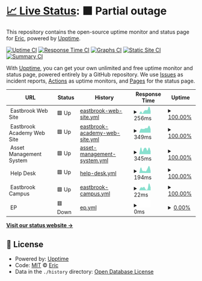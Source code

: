 # [📈 Live Status](https://epederson.github.io/Eastbrook-Upptime): <!--live status--> **🟧 Partial outage**

This repository contains the open-source uptime monitor and status page for [Eric](https://epederson.github.io/Eastbrook-Upptime), powered by [Upptime](https://github.com/upptime/upptime).

[![Uptime CI](https://github.com/epederson/Eastbrook-Upptime/workflows/Uptime%20CI/badge.svg)](https://github.com/epederson/Eastbrook-Upptime/actions?query=workflow%3A%22Uptime+CI%22)
[![Response Time CI](https://github.com/epederson/Eastbrook-Upptime/workflows/Response%20Time%20CI/badge.svg)](https://github.com/epederson/Eastbrook-Upptime/actions?query=workflow%3A%22Response+Time+CI%22)
[![Graphs CI](https://github.com/epederson/Eastbrook-Upptime/workflows/Graphs%20CI/badge.svg)](https://github.com/epederson/Eastbrook-Upptime/actions?query=workflow%3A%22Graphs+CI%22)
[![Static Site CI](https://github.com/epederson/Eastbrook-Upptime/workflows/Static%20Site%20CI/badge.svg)](https://github.com/epederson/Eastbrook-Upptime/actions?query=workflow%3A%22Static+Site+CI%22)
[![Summary CI](https://github.com/epederson/Eastbrook-Upptime/workflows/Summary%20CI/badge.svg)](https://github.com/epederson/Eastbrook-Upptime/actions?query=workflow%3A%22Summary+CI%22)

With [Upptime](https://upptime.js.org), you can get your own unlimited and free uptime monitor and status page, powered entirely by a GitHub repository. We use [Issues](https://github.com/epederson/Eastbrook-Upptime/issues) as incident reports, [Actions](https://github.com/epederson/Eastbrook-Upptime/actions) as uptime monitors, and [Pages](https://epederson.github.io/Eastbrook-Upptime) for the status page.

<!--start: status pages-->
<!-- This summary is generated by Upptime (https://github.com/upptime/upptime) -->
<!-- Do not edit this manually, your changes will be overwritten -->
<!-- prettier-ignore -->
| URL | Status | History | Response Time | Uptime |
| --- | ------ | ------- | ------------- | ------ |
| <img alt="" src="https://icons.duckduckgo.com/ip3/null.ico" height="13"> Eastbrook Web Site | 🟩 Up | [eastbrook-web-site.yml](https://github.com/epederson/Eastbrook-Upptime/commits/HEAD/history/eastbrook-web-site.yml) | <details><summary><img alt="Response time graph" src="./graphs/eastbrook-web-site/response-time-week.png" height="20"> 256ms</summary><br><a href="https://epederson.github.io/Eastbrook-Upptime/history/eastbrook-web-site"><img alt="Response time 408" src="https://img.shields.io/endpoint?url=https%3A%2F%2Fraw.githubusercontent.com%2Fepederson%2FEastbrook-Upptime%2FHEAD%2Fapi%2Feastbrook-web-site%2Fresponse-time.json"></a><br><a href="https://epederson.github.io/Eastbrook-Upptime/history/eastbrook-web-site"><img alt="24-hour response time 189" src="https://img.shields.io/endpoint?url=https%3A%2F%2Fraw.githubusercontent.com%2Fepederson%2FEastbrook-Upptime%2FHEAD%2Fapi%2Feastbrook-web-site%2Fresponse-time-day.json"></a><br><a href="https://epederson.github.io/Eastbrook-Upptime/history/eastbrook-web-site"><img alt="7-day response time 256" src="https://img.shields.io/endpoint?url=https%3A%2F%2Fraw.githubusercontent.com%2Fepederson%2FEastbrook-Upptime%2FHEAD%2Fapi%2Feastbrook-web-site%2Fresponse-time-week.json"></a><br><a href="https://epederson.github.io/Eastbrook-Upptime/history/eastbrook-web-site"><img alt="30-day response time 286" src="https://img.shields.io/endpoint?url=https%3A%2F%2Fraw.githubusercontent.com%2Fepederson%2FEastbrook-Upptime%2FHEAD%2Fapi%2Feastbrook-web-site%2Fresponse-time-month.json"></a><br><a href="https://epederson.github.io/Eastbrook-Upptime/history/eastbrook-web-site"><img alt="1-year response time 385" src="https://img.shields.io/endpoint?url=https%3A%2F%2Fraw.githubusercontent.com%2Fepederson%2FEastbrook-Upptime%2FHEAD%2Fapi%2Feastbrook-web-site%2Fresponse-time-year.json"></a></details> | <details><summary><a href="https://epederson.github.io/Eastbrook-Upptime/history/eastbrook-web-site">100.00%</a></summary><a href="https://epederson.github.io/Eastbrook-Upptime/history/eastbrook-web-site"><img alt="All-time uptime 99.94%" src="https://img.shields.io/endpoint?url=https%3A%2F%2Fraw.githubusercontent.com%2Fepederson%2FEastbrook-Upptime%2FHEAD%2Fapi%2Feastbrook-web-site%2Fuptime.json"></a><br><a href="https://epederson.github.io/Eastbrook-Upptime/history/eastbrook-web-site"><img alt="24-hour uptime 100.00%" src="https://img.shields.io/endpoint?url=https%3A%2F%2Fraw.githubusercontent.com%2Fepederson%2FEastbrook-Upptime%2FHEAD%2Fapi%2Feastbrook-web-site%2Fuptime-day.json"></a><br><a href="https://epederson.github.io/Eastbrook-Upptime/history/eastbrook-web-site"><img alt="7-day uptime 100.00%" src="https://img.shields.io/endpoint?url=https%3A%2F%2Fraw.githubusercontent.com%2Fepederson%2FEastbrook-Upptime%2FHEAD%2Fapi%2Feastbrook-web-site%2Fuptime-week.json"></a><br><a href="https://epederson.github.io/Eastbrook-Upptime/history/eastbrook-web-site"><img alt="30-day uptime 100.00%" src="https://img.shields.io/endpoint?url=https%3A%2F%2Fraw.githubusercontent.com%2Fepederson%2FEastbrook-Upptime%2FHEAD%2Fapi%2Feastbrook-web-site%2Fuptime-month.json"></a><br><a href="https://epederson.github.io/Eastbrook-Upptime/history/eastbrook-web-site"><img alt="1-year uptime 99.97%" src="https://img.shields.io/endpoint?url=https%3A%2F%2Fraw.githubusercontent.com%2Fepederson%2FEastbrook-Upptime%2FHEAD%2Fapi%2Feastbrook-web-site%2Fuptime-year.json"></a></details>
| <img alt="" src="https://icons.duckduckgo.com/ip3/null.ico" height="13"> Eastbrook Academy Web Site | 🟩 Up | [eastbrook-academy-web-site.yml](https://github.com/epederson/Eastbrook-Upptime/commits/HEAD/history/eastbrook-academy-web-site.yml) | <details><summary><img alt="Response time graph" src="./graphs/eastbrook-academy-web-site/response-time-week.png" height="20"> 349ms</summary><br><a href="https://epederson.github.io/Eastbrook-Upptime/history/eastbrook-academy-web-site"><img alt="Response time 368" src="https://img.shields.io/endpoint?url=https%3A%2F%2Fraw.githubusercontent.com%2Fepederson%2FEastbrook-Upptime%2FHEAD%2Fapi%2Feastbrook-academy-web-site%2Fresponse-time.json"></a><br><a href="https://epederson.github.io/Eastbrook-Upptime/history/eastbrook-academy-web-site"><img alt="24-hour response time 346" src="https://img.shields.io/endpoint?url=https%3A%2F%2Fraw.githubusercontent.com%2Fepederson%2FEastbrook-Upptime%2FHEAD%2Fapi%2Feastbrook-academy-web-site%2Fresponse-time-day.json"></a><br><a href="https://epederson.github.io/Eastbrook-Upptime/history/eastbrook-academy-web-site"><img alt="7-day response time 349" src="https://img.shields.io/endpoint?url=https%3A%2F%2Fraw.githubusercontent.com%2Fepederson%2FEastbrook-Upptime%2FHEAD%2Fapi%2Feastbrook-academy-web-site%2Fresponse-time-week.json"></a><br><a href="https://epederson.github.io/Eastbrook-Upptime/history/eastbrook-academy-web-site"><img alt="30-day response time 490" src="https://img.shields.io/endpoint?url=https%3A%2F%2Fraw.githubusercontent.com%2Fepederson%2FEastbrook-Upptime%2FHEAD%2Fapi%2Feastbrook-academy-web-site%2Fresponse-time-month.json"></a><br><a href="https://epederson.github.io/Eastbrook-Upptime/history/eastbrook-academy-web-site"><img alt="1-year response time 371" src="https://img.shields.io/endpoint?url=https%3A%2F%2Fraw.githubusercontent.com%2Fepederson%2FEastbrook-Upptime%2FHEAD%2Fapi%2Feastbrook-academy-web-site%2Fresponse-time-year.json"></a></details> | <details><summary><a href="https://epederson.github.io/Eastbrook-Upptime/history/eastbrook-academy-web-site">100.00%</a></summary><a href="https://epederson.github.io/Eastbrook-Upptime/history/eastbrook-academy-web-site"><img alt="All-time uptime 99.79%" src="https://img.shields.io/endpoint?url=https%3A%2F%2Fraw.githubusercontent.com%2Fepederson%2FEastbrook-Upptime%2FHEAD%2Fapi%2Feastbrook-academy-web-site%2Fuptime.json"></a><br><a href="https://epederson.github.io/Eastbrook-Upptime/history/eastbrook-academy-web-site"><img alt="24-hour uptime 100.00%" src="https://img.shields.io/endpoint?url=https%3A%2F%2Fraw.githubusercontent.com%2Fepederson%2FEastbrook-Upptime%2FHEAD%2Fapi%2Feastbrook-academy-web-site%2Fuptime-day.json"></a><br><a href="https://epederson.github.io/Eastbrook-Upptime/history/eastbrook-academy-web-site"><img alt="7-day uptime 100.00%" src="https://img.shields.io/endpoint?url=https%3A%2F%2Fraw.githubusercontent.com%2Fepederson%2FEastbrook-Upptime%2FHEAD%2Fapi%2Feastbrook-academy-web-site%2Fuptime-week.json"></a><br><a href="https://epederson.github.io/Eastbrook-Upptime/history/eastbrook-academy-web-site"><img alt="30-day uptime 100.00%" src="https://img.shields.io/endpoint?url=https%3A%2F%2Fraw.githubusercontent.com%2Fepederson%2FEastbrook-Upptime%2FHEAD%2Fapi%2Feastbrook-academy-web-site%2Fuptime-month.json"></a><br><a href="https://epederson.github.io/Eastbrook-Upptime/history/eastbrook-academy-web-site"><img alt="1-year uptime 99.68%" src="https://img.shields.io/endpoint?url=https%3A%2F%2Fraw.githubusercontent.com%2Fepederson%2FEastbrook-Upptime%2FHEAD%2Fapi%2Feastbrook-academy-web-site%2Fuptime-year.json"></a></details>
| <img alt="" src="https://icons.duckduckgo.com/ip3/null.ico" height="13"> Asset Management System | 🟩 Up | [asset-management-system.yml](https://github.com/epederson/Eastbrook-Upptime/commits/HEAD/history/asset-management-system.yml) | <details><summary><img alt="Response time graph" src="./graphs/asset-management-system/response-time-week.png" height="20"> 345ms</summary><br><a href="https://epederson.github.io/Eastbrook-Upptime/history/asset-management-system"><img alt="Response time 348" src="https://img.shields.io/endpoint?url=https%3A%2F%2Fraw.githubusercontent.com%2Fepederson%2FEastbrook-Upptime%2FHEAD%2Fapi%2Fasset-management-system%2Fresponse-time.json"></a><br><a href="https://epederson.github.io/Eastbrook-Upptime/history/asset-management-system"><img alt="24-hour response time 275" src="https://img.shields.io/endpoint?url=https%3A%2F%2Fraw.githubusercontent.com%2Fepederson%2FEastbrook-Upptime%2FHEAD%2Fapi%2Fasset-management-system%2Fresponse-time-day.json"></a><br><a href="https://epederson.github.io/Eastbrook-Upptime/history/asset-management-system"><img alt="7-day response time 345" src="https://img.shields.io/endpoint?url=https%3A%2F%2Fraw.githubusercontent.com%2Fepederson%2FEastbrook-Upptime%2FHEAD%2Fapi%2Fasset-management-system%2Fresponse-time-week.json"></a><br><a href="https://epederson.github.io/Eastbrook-Upptime/history/asset-management-system"><img alt="30-day response time 353" src="https://img.shields.io/endpoint?url=https%3A%2F%2Fraw.githubusercontent.com%2Fepederson%2FEastbrook-Upptime%2FHEAD%2Fapi%2Fasset-management-system%2Fresponse-time-month.json"></a><br><a href="https://epederson.github.io/Eastbrook-Upptime/history/asset-management-system"><img alt="1-year response time 353" src="https://img.shields.io/endpoint?url=https%3A%2F%2Fraw.githubusercontent.com%2Fepederson%2FEastbrook-Upptime%2FHEAD%2Fapi%2Fasset-management-system%2Fresponse-time-year.json"></a></details> | <details><summary><a href="https://epederson.github.io/Eastbrook-Upptime/history/asset-management-system">100.00%</a></summary><a href="https://epederson.github.io/Eastbrook-Upptime/history/asset-management-system"><img alt="All-time uptime 100.00%" src="https://img.shields.io/endpoint?url=https%3A%2F%2Fraw.githubusercontent.com%2Fepederson%2FEastbrook-Upptime%2FHEAD%2Fapi%2Fasset-management-system%2Fuptime.json"></a><br><a href="https://epederson.github.io/Eastbrook-Upptime/history/asset-management-system"><img alt="24-hour uptime 100.00%" src="https://img.shields.io/endpoint?url=https%3A%2F%2Fraw.githubusercontent.com%2Fepederson%2FEastbrook-Upptime%2FHEAD%2Fapi%2Fasset-management-system%2Fuptime-day.json"></a><br><a href="https://epederson.github.io/Eastbrook-Upptime/history/asset-management-system"><img alt="7-day uptime 100.00%" src="https://img.shields.io/endpoint?url=https%3A%2F%2Fraw.githubusercontent.com%2Fepederson%2FEastbrook-Upptime%2FHEAD%2Fapi%2Fasset-management-system%2Fuptime-week.json"></a><br><a href="https://epederson.github.io/Eastbrook-Upptime/history/asset-management-system"><img alt="30-day uptime 100.00%" src="https://img.shields.io/endpoint?url=https%3A%2F%2Fraw.githubusercontent.com%2Fepederson%2FEastbrook-Upptime%2FHEAD%2Fapi%2Fasset-management-system%2Fuptime-month.json"></a><br><a href="https://epederson.github.io/Eastbrook-Upptime/history/asset-management-system"><img alt="1-year uptime 100.00%" src="https://img.shields.io/endpoint?url=https%3A%2F%2Fraw.githubusercontent.com%2Fepederson%2FEastbrook-Upptime%2FHEAD%2Fapi%2Fasset-management-system%2Fuptime-year.json"></a></details>
| <img alt="" src="https://icons.duckduckgo.com/ip3/null.ico" height="13"> Help Desk | 🟩 Up | [help-desk.yml](https://github.com/epederson/Eastbrook-Upptime/commits/HEAD/history/help-desk.yml) | <details><summary><img alt="Response time graph" src="./graphs/help-desk/response-time-week.png" height="20"> 194ms</summary><br><a href="https://epederson.github.io/Eastbrook-Upptime/history/help-desk"><img alt="Response time 606" src="https://img.shields.io/endpoint?url=https%3A%2F%2Fraw.githubusercontent.com%2Fepederson%2FEastbrook-Upptime%2FHEAD%2Fapi%2Fhelp-desk%2Fresponse-time.json"></a><br><a href="https://epederson.github.io/Eastbrook-Upptime/history/help-desk"><img alt="24-hour response time 139" src="https://img.shields.io/endpoint?url=https%3A%2F%2Fraw.githubusercontent.com%2Fepederson%2FEastbrook-Upptime%2FHEAD%2Fapi%2Fhelp-desk%2Fresponse-time-day.json"></a><br><a href="https://epederson.github.io/Eastbrook-Upptime/history/help-desk"><img alt="7-day response time 194" src="https://img.shields.io/endpoint?url=https%3A%2F%2Fraw.githubusercontent.com%2Fepederson%2FEastbrook-Upptime%2FHEAD%2Fapi%2Fhelp-desk%2Fresponse-time-week.json"></a><br><a href="https://epederson.github.io/Eastbrook-Upptime/history/help-desk"><img alt="30-day response time 261" src="https://img.shields.io/endpoint?url=https%3A%2F%2Fraw.githubusercontent.com%2Fepederson%2FEastbrook-Upptime%2FHEAD%2Fapi%2Fhelp-desk%2Fresponse-time-month.json"></a><br><a href="https://epederson.github.io/Eastbrook-Upptime/history/help-desk"><img alt="1-year response time 468" src="https://img.shields.io/endpoint?url=https%3A%2F%2Fraw.githubusercontent.com%2Fepederson%2FEastbrook-Upptime%2FHEAD%2Fapi%2Fhelp-desk%2Fresponse-time-year.json"></a></details> | <details><summary><a href="https://epederson.github.io/Eastbrook-Upptime/history/help-desk">100.00%</a></summary><a href="https://epederson.github.io/Eastbrook-Upptime/history/help-desk"><img alt="All-time uptime 99.15%" src="https://img.shields.io/endpoint?url=https%3A%2F%2Fraw.githubusercontent.com%2Fepederson%2FEastbrook-Upptime%2FHEAD%2Fapi%2Fhelp-desk%2Fuptime.json"></a><br><a href="https://epederson.github.io/Eastbrook-Upptime/history/help-desk"><img alt="24-hour uptime 100.00%" src="https://img.shields.io/endpoint?url=https%3A%2F%2Fraw.githubusercontent.com%2Fepederson%2FEastbrook-Upptime%2FHEAD%2Fapi%2Fhelp-desk%2Fuptime-day.json"></a><br><a href="https://epederson.github.io/Eastbrook-Upptime/history/help-desk"><img alt="7-day uptime 100.00%" src="https://img.shields.io/endpoint?url=https%3A%2F%2Fraw.githubusercontent.com%2Fepederson%2FEastbrook-Upptime%2FHEAD%2Fapi%2Fhelp-desk%2Fuptime-week.json"></a><br><a href="https://epederson.github.io/Eastbrook-Upptime/history/help-desk"><img alt="30-day uptime 100.00%" src="https://img.shields.io/endpoint?url=https%3A%2F%2Fraw.githubusercontent.com%2Fepederson%2FEastbrook-Upptime%2FHEAD%2Fapi%2Fhelp-desk%2Fuptime-month.json"></a><br><a href="https://epederson.github.io/Eastbrook-Upptime/history/help-desk"><img alt="1-year uptime 98.96%" src="https://img.shields.io/endpoint?url=https%3A%2F%2Fraw.githubusercontent.com%2Fepederson%2FEastbrook-Upptime%2FHEAD%2Fapi%2Fhelp-desk%2Fuptime-year.json"></a></details>
| <img alt="" src="https://icons.duckduckgo.com/ip3/null.ico" height="13"> Eastbrook Campus | 🟩 Up | [eastbrook-campus.yml](https://github.com/epederson/Eastbrook-Upptime/commits/HEAD/history/eastbrook-campus.yml) | <details><summary><img alt="Response time graph" src="./graphs/eastbrook-campus/response-time-week.png" height="20"> 22ms</summary><br><a href="https://epederson.github.io/Eastbrook-Upptime/history/eastbrook-campus"><img alt="Response time 71" src="https://img.shields.io/endpoint?url=https%3A%2F%2Fraw.githubusercontent.com%2Fepederson%2FEastbrook-Upptime%2FHEAD%2Fapi%2Feastbrook-campus%2Fresponse-time.json"></a><br><a href="https://epederson.github.io/Eastbrook-Upptime/history/eastbrook-campus"><img alt="24-hour response time 23" src="https://img.shields.io/endpoint?url=https%3A%2F%2Fraw.githubusercontent.com%2Fepederson%2FEastbrook-Upptime%2FHEAD%2Fapi%2Feastbrook-campus%2Fresponse-time-day.json"></a><br><a href="https://epederson.github.io/Eastbrook-Upptime/history/eastbrook-campus"><img alt="7-day response time 22" src="https://img.shields.io/endpoint?url=https%3A%2F%2Fraw.githubusercontent.com%2Fepederson%2FEastbrook-Upptime%2FHEAD%2Fapi%2Feastbrook-campus%2Fresponse-time-week.json"></a><br><a href="https://epederson.github.io/Eastbrook-Upptime/history/eastbrook-campus"><img alt="30-day response time 29" src="https://img.shields.io/endpoint?url=https%3A%2F%2Fraw.githubusercontent.com%2Fepederson%2FEastbrook-Upptime%2FHEAD%2Fapi%2Feastbrook-campus%2Fresponse-time-month.json"></a><br><a href="https://epederson.github.io/Eastbrook-Upptime/history/eastbrook-campus"><img alt="1-year response time 62" src="https://img.shields.io/endpoint?url=https%3A%2F%2Fraw.githubusercontent.com%2Fepederson%2FEastbrook-Upptime%2FHEAD%2Fapi%2Feastbrook-campus%2Fresponse-time-year.json"></a></details> | <details><summary><a href="https://epederson.github.io/Eastbrook-Upptime/history/eastbrook-campus">100.00%</a></summary><a href="https://epederson.github.io/Eastbrook-Upptime/history/eastbrook-campus"><img alt="All-time uptime 99.79%" src="https://img.shields.io/endpoint?url=https%3A%2F%2Fraw.githubusercontent.com%2Fepederson%2FEastbrook-Upptime%2FHEAD%2Fapi%2Feastbrook-campus%2Fuptime.json"></a><br><a href="https://epederson.github.io/Eastbrook-Upptime/history/eastbrook-campus"><img alt="24-hour uptime 100.00%" src="https://img.shields.io/endpoint?url=https%3A%2F%2Fraw.githubusercontent.com%2Fepederson%2FEastbrook-Upptime%2FHEAD%2Fapi%2Feastbrook-campus%2Fuptime-day.json"></a><br><a href="https://epederson.github.io/Eastbrook-Upptime/history/eastbrook-campus"><img alt="7-day uptime 100.00%" src="https://img.shields.io/endpoint?url=https%3A%2F%2Fraw.githubusercontent.com%2Fepederson%2FEastbrook-Upptime%2FHEAD%2Fapi%2Feastbrook-campus%2Fuptime-week.json"></a><br><a href="https://epederson.github.io/Eastbrook-Upptime/history/eastbrook-campus"><img alt="30-day uptime 100.00%" src="https://img.shields.io/endpoint?url=https%3A%2F%2Fraw.githubusercontent.com%2Fepederson%2FEastbrook-Upptime%2FHEAD%2Fapi%2Feastbrook-campus%2Fuptime-month.json"></a><br><a href="https://epederson.github.io/Eastbrook-Upptime/history/eastbrook-campus"><img alt="1-year uptime 99.74%" src="https://img.shields.io/endpoint?url=https%3A%2F%2Fraw.githubusercontent.com%2Fepederson%2FEastbrook-Upptime%2FHEAD%2Fapi%2Feastbrook-campus%2Fuptime-year.json"></a></details>
| <img alt="" src="https://icons.duckduckgo.com/ip3/null.ico" height="13"> EP | 🟥 Down | [ep.yml](https://github.com/epederson/Eastbrook-Upptime/commits/HEAD/history/ep.yml) | <details><summary><img alt="Response time graph" src="./graphs/ep/response-time-week.png" height="20"> 0ms</summary><br><a href="https://epederson.github.io/Eastbrook-Upptime/history/ep"><img alt="Response time 36" src="https://img.shields.io/endpoint?url=https%3A%2F%2Fraw.githubusercontent.com%2Fepederson%2FEastbrook-Upptime%2FHEAD%2Fapi%2Fep%2Fresponse-time.json"></a><br><a href="https://epederson.github.io/Eastbrook-Upptime/history/ep"><img alt="24-hour response time 0" src="https://img.shields.io/endpoint?url=https%3A%2F%2Fraw.githubusercontent.com%2Fepederson%2FEastbrook-Upptime%2FHEAD%2Fapi%2Fep%2Fresponse-time-day.json"></a><br><a href="https://epederson.github.io/Eastbrook-Upptime/history/ep"><img alt="7-day response time 0" src="https://img.shields.io/endpoint?url=https%3A%2F%2Fraw.githubusercontent.com%2Fepederson%2FEastbrook-Upptime%2FHEAD%2Fapi%2Fep%2Fresponse-time-week.json"></a><br><a href="https://epederson.github.io/Eastbrook-Upptime/history/ep"><img alt="30-day response time 0" src="https://img.shields.io/endpoint?url=https%3A%2F%2Fraw.githubusercontent.com%2Fepederson%2FEastbrook-Upptime%2FHEAD%2Fapi%2Fep%2Fresponse-time-month.json"></a><br><a href="https://epederson.github.io/Eastbrook-Upptime/history/ep"><img alt="1-year response time 33" src="https://img.shields.io/endpoint?url=https%3A%2F%2Fraw.githubusercontent.com%2Fepederson%2FEastbrook-Upptime%2FHEAD%2Fapi%2Fep%2Fresponse-time-year.json"></a></details> | <details><summary><a href="https://epederson.github.io/Eastbrook-Upptime/history/ep">0.00%</a></summary><a href="https://epederson.github.io/Eastbrook-Upptime/history/ep"><img alt="All-time uptime 50.48%" src="https://img.shields.io/endpoint?url=https%3A%2F%2Fraw.githubusercontent.com%2Fepederson%2FEastbrook-Upptime%2FHEAD%2Fapi%2Fep%2Fuptime.json"></a><br><a href="https://epederson.github.io/Eastbrook-Upptime/history/ep"><img alt="24-hour uptime 0.00%" src="https://img.shields.io/endpoint?url=https%3A%2F%2Fraw.githubusercontent.com%2Fepederson%2FEastbrook-Upptime%2FHEAD%2Fapi%2Fep%2Fuptime-day.json"></a><br><a href="https://epederson.github.io/Eastbrook-Upptime/history/ep"><img alt="7-day uptime 0.00%" src="https://img.shields.io/endpoint?url=https%3A%2F%2Fraw.githubusercontent.com%2Fepederson%2FEastbrook-Upptime%2FHEAD%2Fapi%2Fep%2Fuptime-week.json"></a><br><a href="https://epederson.github.io/Eastbrook-Upptime/history/ep"><img alt="30-day uptime 1.38%" src="https://img.shields.io/endpoint?url=https%3A%2F%2Fraw.githubusercontent.com%2Fepederson%2FEastbrook-Upptime%2FHEAD%2Fapi%2Fep%2Fuptime-month.json"></a><br><a href="https://epederson.github.io/Eastbrook-Upptime/history/ep"><img alt="1-year uptime 40.47%" src="https://img.shields.io/endpoint?url=https%3A%2F%2Fraw.githubusercontent.com%2Fepederson%2FEastbrook-Upptime%2FHEAD%2Fapi%2Fep%2Fuptime-year.json"></a></details>

<!--end: status pages-->

[**Visit our status website →**](https://epederson.github.io/Eastbrook-Upptime)

## 📄 License

- Powered by: [Upptime](https://github.com/upptime/upptime)
- Code: [MIT](./LICENSE) © [Eric](https://epederson.github.io/Eastbrook-Upptime)
- Data in the `./history` directory: [Open Database License](https://opendatacommons.org/licenses/odbl/1-0/)
